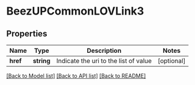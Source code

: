 # BeezUPCommonLOVLink3

## Properties
Name | Type | Description | Notes
------------ | ------------- | ------------- | -------------
**href** | **string** | Indicate the uri to the list of value | [optional] 

[[Back to Model list]](../README.md#documentation-for-models) [[Back to API list]](../README.md#documentation-for-api-endpoints) [[Back to README]](../README.md)


